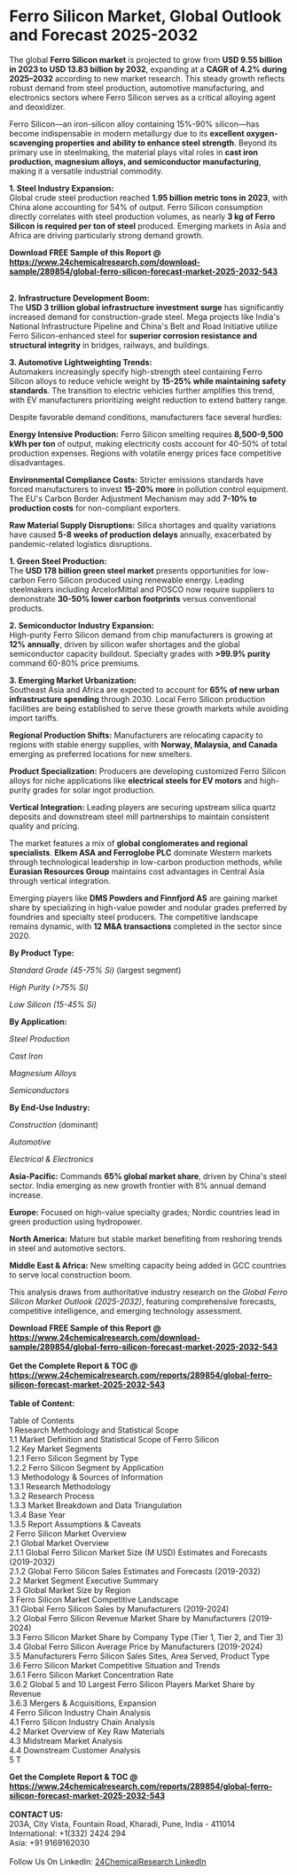 <h1>Ferro Silicon Market, Global Outlook and Forecast 2025-2032</h1><p>The global <strong>Ferro Silicon market</strong> is projected to grow from <strong>USD 9.55 billion in 2023 to USD 13.83 billion by 2032</strong>, expanding at a <strong>CAGR of 4.2% during 2025–2032</strong> according to new market research. This steady growth reflects robust demand from steel production, automotive manufacturing, and electronics sectors where Ferro Silicon serves as a critical alloying agent and deoxidizer.</p><p>Ferro Silicon—an iron-silicon alloy containing 15%-90% silicon—has become indispensable in modern metallurgy due to its <strong>excellent oxygen-scavenging properties and ability to enhance steel strength</strong>. Beyond its primary use in steelmaking, the material plays vital roles in <strong>cast iron production, magnesium alloys, and semiconductor manufacturing</strong>, making it a versatile industrial commodity.</p><p><strong>1. Steel Industry Expansion:</strong><br>
Global crude steel production reached <strong>1.95 billion metric tons in 2023</strong>, with China alone accounting for 54% of output. Ferro Silicon consumption directly correlates with steel production volumes, as nearly <strong>3 kg of Ferro Silicon is required per ton of steel</strong> produced. Emerging markets in Asia and Africa are driving particularly strong demand growth.</p><div><b>Download FREE Sample of this Report @ 
            <a href="https://www.24chemicalresearch.com/download-sample/289854/global-ferro-silicon-forecast-market-2025-2032-543">
            https://www.24chemicalresearch.com/download-sample/289854/global-ferro-silicon-forecast-market-2025-2032-543</a></b></div><br><p><strong>2. Infrastructure Development Boom:</strong><br>
The <strong>USD 3 trillion global infrastructure investment surge</strong> has significantly increased demand for construction-grade steel. Mega projects like India's National Infrastructure Pipeline and China's Belt and Road Initiative utilize Ferro Silicon-enhanced steel for <strong>superior corrosion resistance and structural integrity</strong> in bridges, railways, and buildings.</p><p><strong>3. Automotive Lightweighting Trends:</strong><br>
Automakers increasingly specify high-strength steel containing Ferro Silicon alloys to reduce vehicle weight by <strong>15-25% while maintaining safety standards</strong>. The transition to electric vehicles further amplifies this trend, with EV manufacturers prioritizing weight reduction to extend battery range.</p><p>Despite favorable demand conditions, manufacturers face several hurdles:</p><p><strong>Energy Intensive Production:</strong> Ferro Silicon smelting requires <strong>8,500-9,500 kWh per ton</strong> of output, making electricity costs account for 40-50% of total production expenses. Regions with volatile energy prices face competitive disadvantages.</p><p><strong>Environmental Compliance Costs:</strong> Stricter emissions standards have forced manufacturers to invest <strong>15-20% more</strong> in pollution control equipment. The EU's Carbon Border Adjustment Mechanism may add <strong>7-10% to production costs</strong> for non-compliant exporters.</p><p><strong>Raw Material Supply Disruptions:</strong> Silica shortages and quality variations have caused <strong>5-8 weeks of production delays</strong> annually, exacerbated by pandemic-related logistics disruptions.</p><p><strong>1. Green Steel Production:</strong><br>
The <strong>USD 178 billion green steel market</strong> presents opportunities for low-carbon Ferro Silicon produced using renewable energy. Leading steelmakers including ArcelorMittal and POSCO now require suppliers to demonstrate <strong>30-50% lower carbon footprints</strong> versus conventional products.</p><p><strong>2. Semiconductor Industry Expansion:</strong><br>
High-purity Ferro Silicon demand from chip manufacturers is growing at <strong>12% annually</strong>, driven by silicon wafer shortages and the global semiconductor capacity buildout. Specialty grades with <strong>&gt;99.9% purity</strong> command 60-80% price premiums.</p><p><strong>3. Emerging Market Urbanization:</strong><br>
Southeast Asia and Africa are expected to account for <strong>65% of new urban infrastructure spending</strong> through 2030. Local Ferro Silicon production facilities are being established to serve these growth markets while avoiding import tariffs.</p><p><strong>Regional Production Shifts:</strong> Manufacturers are relocating capacity to regions with stable energy supplies, with <strong>Norway, Malaysia, and Canada</strong> emerging as preferred locations for new smelters.</p><p><strong>Product Specialization:</strong> Producers are developing customized Ferro Silicon alloys for niche applications like <strong>electrical steels for EV motors</strong> and high-purity grades for solar ingot production.</p><p><strong>Vertical Integration:</strong> Leading players are securing upstream silica quartz deposits and downstream steel mill partnerships to maintain consistent quality and pricing.</p><p>The market features a mix of <strong>global conglomerates and regional specialists</strong>. <strong>Elkem ASA and Ferroglobe PLC</strong> dominate Western markets through technological leadership in low-carbon production methods, while <strong>Eurasian Resources Group</strong> maintains cost advantages in Central Asia through vertical integration.</p><p>Emerging players like <strong>DMS Powders and Finnfjord AS</strong> are gaining market share by specializing in high-value powder and nodular grades preferred by foundries and specialty steel producers. The competitive landscape remains dynamic, with <strong>12 M&amp;A transactions</strong> completed in the sector since 2020.</p><p><strong>By Product Type:</strong></p><p><em>Standard Grade (45-75% Si)</em> (largest segment)</p><p><em>High Purity (&gt;75% Si)</em></p><p><em>Low Silicon (15-45% Si)</em></p><p><strong>By Application:</strong></p><p><em>Steel Production</em></p><p><em>Cast Iron</em></p><p><em>Magnesium Alloys</em></p><p><em>Semiconductors</em></p><p><strong>By End-Use Industry:</strong></p><p><em>Construction</em> (dominant)</p><p><em>Automotive</em></p><p><em>Electrical &amp; Electronics</em></p><p><strong>Asia-Pacific:</strong> Commands <strong>65% global market share</strong>, driven by China's steel sector. India emerging as new growth frontier with 8% annual demand increase.</p><p><strong>Europe:</strong> Focused on high-value specialty grades; Nordic countries lead in green production using hydropower.</p><p><strong>North America:</strong> Mature but stable market benefiting from reshoring trends in steel and automotive sectors.</p><p><strong>Middle East &amp; Africa:</strong> New smelting capacity being added in GCC countries to serve local construction boom.</p><p>This analysis draws from authoritative industry research on the <em>Global Ferro Silicon Market Outlook (2025-2032)</em>, featuring comprehensive forecasts, competitive intelligence, and emerging technology assessment.</p><div><b>Download FREE Sample of this Report @ 
            <a href="https://www.24chemicalresearch.com/download-sample/289854/global-ferro-silicon-forecast-market-2025-2032-543">
            https://www.24chemicalresearch.com/download-sample/289854/global-ferro-silicon-forecast-market-2025-2032-543</a></b></div><br><div><b>Get the Complete Report & TOC @ 
            <a href="https://www.24chemicalresearch.com/reports/289854/global-ferro-silicon-forecast-market-2025-2032-543">
            https://www.24chemicalresearch.com/reports/289854/global-ferro-silicon-forecast-market-2025-2032-543</a></b></div><br>
            <b>Table of Content:</b><p>Table of Contents<br />
1 Research Methodology and Statistical Scope<br />
1.1 Market Definition and Statistical Scope of Ferro Silicon<br />
1.2 Key Market Segments<br />
1.2.1 Ferro Silicon Segment by Type<br />
1.2.2 Ferro Silicon Segment by Application<br />
1.3 Methodology & Sources of Information<br />
1.3.1 Research Methodology<br />
1.3.2 Research Process<br />
1.3.3 Market Breakdown and Data Triangulation<br />
1.3.4 Base Year<br />
1.3.5 Report Assumptions & Caveats<br />
2 Ferro Silicon Market Overview<br />
2.1 Global Market Overview<br />
2.1.1 Global Ferro Silicon Market Size (M USD) Estimates and Forecasts (2019-2032)<br />
2.1.2 Global Ferro Silicon Sales Estimates and Forecasts (2019-2032)<br />
2.2 Market Segment Executive Summary<br />
2.3 Global Market Size by Region<br />
3 Ferro Silicon Market Competitive Landscape<br />
3.1 Global Ferro Silicon Sales by Manufacturers (2019-2024)<br />
3.2 Global Ferro Silicon Revenue Market Share by Manufacturers (2019-2024)<br />
3.3 Ferro Silicon Market Share by Company Type (Tier 1, Tier 2, and Tier 3)<br />
3.4 Global Ferro Silicon Average Price by Manufacturers (2019-2024)<br />
3.5 Manufacturers Ferro Silicon Sales Sites, Area Served, Product Type<br />
3.6 Ferro Silicon Market Competitive Situation and Trends<br />
3.6.1 Ferro Silicon Market Concentration Rate<br />
3.6.2 Global 5 and 10 Largest Ferro Silicon Players Market Share by Revenue<br />
3.6.3 Mergers & Acquisitions, Expansion<br />
4 Ferro Silicon Industry Chain Analysis<br />
4.1 Ferro Silicon Industry Chain Analysis<br />
4.2 Market Overview of Key Raw Materials<br />
4.3 Midstream Market Analysis<br />
4.4 Downstream Customer Analysis<br />
5 T</p><div><b>Get the Complete Report & TOC @ 
            <a href="https://www.24chemicalresearch.com/reports/289854/global-ferro-silicon-forecast-market-2025-2032-543">
            https://www.24chemicalresearch.com/reports/289854/global-ferro-silicon-forecast-market-2025-2032-543</a></b></div><br><b>CONTACT US:</b><br>
            203A, City Vista, Fountain Road, Kharadi, Pune, India - 411014<br>
            International: +1(332) 2424 294<br>
            Asia: +91 9169162030 <br><br>
            Follow Us On LinkedIn: <a href="https://www.linkedin.com/company/24chemicalresearch/">24ChemicalResearch LinkedIn</a>